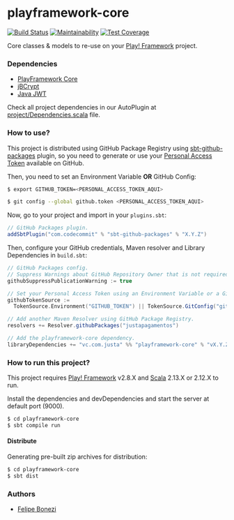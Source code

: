 # playframework-core

[![Build Status](https://travis-ci.com/justapagamentos/playframework-core.svg?branch=master)](https://travis-ci.com/justapagamentos/playframework-core)
[![Maintainability](https://api.codeclimate.com/v1/badges/6d599db3c285d692df8a/maintainability)](https://codeclimate.com/github/justapagamentos/playframework-core/maintainability)
[![Test Coverage](https://api.codeclimate.com/v1/badges/6d599db3c285d692df8a/test_coverage)](https://codeclimate.com/github/justapagamentos/playframework-core/test_coverage)

Core classes &amp; models to re-use on your [Play! Framework](https://playframework.com/) project.

### Dependencies

- [PlayFramework Core](https://github.com/justapagamentos/playframework-core)
- [jBCrypt](https://www.mindrot.org/projects/jBCrypt/)
- [Java JWT](https://github.com/auth0/java-jwt)

Check all project dependencies in our AutoPlugin
at [project/Dependencies.scala](https://github.com/justapagamentos/playframework-core/blob/master/project/Dependencies.scala)
file.

### How to use?

This project is distributed using GitHub Package Registry
using [sbt-github-packages](https://dev.to/gjuoun/publish-your-scala-library-to-github-packages-4p80) plugin, so you
need to generate or use
your [Personal Access Token](https://docs.github.com/pt/github/authenticating-to-github/creating-a-personal-access-token)
available on GitHub.

Then, you need to set an Environment Variable **OR** GitHub Config:

```sh
$ export GITHUB_TOKEN=<PERSONAL_ACCESS_TOKEN_AQUI>
```

```sh
$ git config --global github.token <PERSONAL_ACCESS_TOKEN_AQUI>
```

Now, go to your project and import in your `plugins.sbt`:

```scala
// GitHub Packages plugin.
addSbtPlugin("com.codecommit" % "sbt-github-packages" % "X.Y.Z")
```

Then, configure your GitHub credentials, Maven resolver and Library Dependencies in `build.sbt`:

```scala
// GitHub Packages config.
// Suppress Warnings about GitHub Repository Owner that is not required (OPTIONAL).
githubSuppressPublicationWarning := true

// Set your Personal Access Token using an Environment Variable or a Git Configuration.
githubTokenSource :=
  TokenSource.Environment("GITHUB_TOKEN") || TokenSource.GitConfig("github.token")

// Add another Maven Resolver using GitHub Package Registry.
resolvers += Resolver.githubPackages("justapagamentos")

// Add the playframework-core dependency.
libraryDependencies += "vc.com.justa" %% "playframework-core" % "vX.Y.Z"
```

### How to run this project?

This project requires [Play! Framework](https://playframework.com/) v2.8.X and [Scala](https://www.scala-lang.org)
2.13.X or 2.12.X to run.

Install the dependencies and devDependencies and start the server at default port (9000).

```sh
$ cd playframework-core
$ sbt compile run
```

#### Distribute

Generating pre-built zip archives for distribution:

```sh
$ cd playframework-core
$ sbt dist
```

### Authors

- [Felipe Bonezi](mailto:fb@justa.com.vc)
